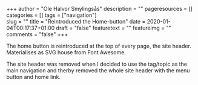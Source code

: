 +++
author = "Ole Halvor Smylingsås"
description = ""
pageresources = []
categories = []
tags = ["navigation"]     
slug = ""
title = "Reintroduced the Home-button"
date = 2020-01-04T00:17:37+01:00
draft = "false"
featuretext = ""
featureimg = ""
comments = "false"
+++

The home button is reintroduced at the top of every page, the site header. Materialises as SVG house from Font Awesome.

The site header was removed when I decided to use the tag/topic as the main navigation and therby removed the whole site header with the menu button and home link.
<!--more-->